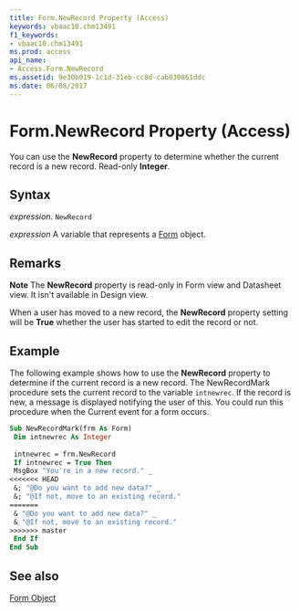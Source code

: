 ```yaml
---
title: Form.NewRecord Property (Access)
keywords: vbaac10.chm13491
f1_keywords:
- vbaac10.chm13491
ms.prod: access
api_name:
- Access.Form.NewRecord
ms.assetid: 9e30b019-1c1d-31eb-cc8d-cab030861ddc
ms.date: 06/08/2017
---
```



# Form.NewRecord Property (Access)

You can use the  **NewRecord** property to determine whether the current record is a new record. Read-only **Integer**.


## Syntax

 _expression_. `NewRecord`

 _expression_ A variable that represents a [Form](./Access.Form.md) object.


## Remarks


 **Note**  The  **NewRecord** property is read-only in Form view and Datasheet view. It isn't available in Design view.

When a user has moved to a new record, the  **NewRecord** property setting will be **True** whether the user has started to edit the record or not.


## Example

The following example shows how to use the  **NewRecord** property to determine if the current record is a new record. The NewRecordMark procedure sets the current record to the variable `intnewrec`. If the record is new, a message is displayed notifying the user of this. You could run this procedure when the Current event for a form occurs.


```vb
Sub NewRecordMark(frm As Form) 
 Dim intnewrec As Integer 
 
 intnewrec = frm.NewRecord 
 If intnewrec = True Then 
 MsgBox "You're in a new record." _ 
<<<<<<< HEAD
 &; "@Do you want to add new data?" _ 
 &; "@If not, move to an existing record." 
=======
 & "@Do you want to add new data?" _ 
 & "@If not, move to an existing record." 
>>>>>>> master
 End If 
End Sub
```


## See also


[Form Object](Access.Form.md)

